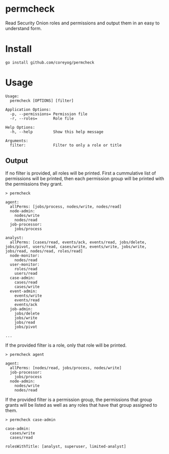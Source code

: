# permcheck
Read Security Onion roles and permissions and output them in an easy to understand form.

# Install

```
go install github.com/coreyog/permcheck
```

# Usage

```
Usage:
  permcheck [OPTIONS] [filter]

Application Options:
  -p, --permissions= Permission file
  -r, --roles=       Role file

Help Options:
  -h, --help         Show this help message

Arguments:
  filter:            Filter to only a role or title
```

## Output

If no filter is provided, all roles will be printed. First a cummulative list of
permissions will be printed, then each permission group will be printed with the
permissions they grant.

```
> permcheck

agent:
  allPerms: [jobs/process, nodes/write, nodes/read]
  node-admin:
    nodes/write
    nodes/read
  job-processor:
    jobs/process

analyst:
  allPerms: [cases/read, events/ack, events/read, jobs/delete, jobs/pivot, users/read, cases/write, events/write, jobs/write, jobs/read, nodes/read, roles/read]
  node-monitor:
    nodes/read
  user-monitor:
    roles/read
    users/read
  case-admin:
    cases/read
    cases/write
  event-admin:
    events/write
    events/read
    events/ack
  job-admin:
    jobs/delete
    jobs/write
    jobs/read
    jobs/pivot

...
```

If the provided filter is a role, only that role will be printed.

```
> permcheck agent

agent:
  allPerms: [nodes/read, jobs/process, nodes/write]
  job-processor:
    jobs/process
  node-admin:
    nodes/write
    nodes/read
```

If the provided filter is a permission group, the permissions that group
grants will be listed as well as any roles that have that group assigned
to them.

```
> permcheck case-admin

case-admin:
  cases/write
  cases/read

rolesWithTitle: [analyst, superuser, limited-analyst]
```